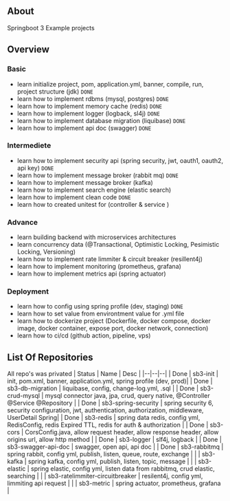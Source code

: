 ## About
Springboot 3 Example projects

## Overview
### Basic
- learn initialize project, pom, application.yml, banner, compile, run, project structure (jdk)   `DONE`
- learn how to implement rdbms (mysql, postgres)    `DONE`
- learn how to implement memory cache (redis)    `DONE`
- learn how to implement logger (logback, sl4j)   `DONE`
- learn how to implement database migration (liquibase)    `DONE`
- learn how to implement api doc (swagger)   `DONE`

### Intermediete
- learn how to implement security api (spring security, jwt, oauth1, oauth2, api key)    `DONE`
- learn how to implement message broker (rabbit mq)  `DONE`
- learn how to implement message broker (kafka)  
- learn how to implement search engine (elastic search)
- learn how to implement clean code    `DONE`
- learn how to created unitest for (controller & service )

### Advance
- learn building backend with microservices architectures
- learn concurrency data (@Transactional, Optimistic Locking, Pesimistic Locking, Versioning)
- learn how to implement rate limmiter & circuit breaker (resillent4j)
- learn how to implement monitoring (prometheus, grafana)
- learn how to implement metrics api (spring actuator)

### Deployment
- learn how to config using spring profile (dev, staging)    `DONE`
- learn how to set value from environtment value for .yml file
- learn how to dockerize project (Dockerfile, docker compose, docker image, docker container, expose port, docker network, connection)
- learn how to ci/cd (github action, pipeline, vps)

## List Of Repositories
All repo's was privated
| Status | Name | Desc |
|--|--|--|
| Done | sb3-init | init, pom.xml, banner, application.yml, spring profile (dev, prod)|
| Done | sb3-db-migration | liquibase, config, change-log.yml, .sql |
| Done | sb3-crud-mysql | mysql connector java, jpa, crud, query native, @Controller @Service @Repository |
| Done | sb3-spring-security | spring security 6, security configuration, jwt, authentication, authorization, middleware, UserDetail Spring|
| Done | sb3-redis | spring data redis, config yml, RedisConfig, redis Expired TTL, redis for auth & authorization |
| Done | sb3-cors | CorsConfig.java, allow request header, allow response header, allow origins url, allow http method |
| Done | sb3-logger | slf4j, logback |
| Done | sb3-swagger-api-doc | swagger, open api, api doc |
| Done | sb3-rabbitmq | spring rabbit, config yml, publish, listen, queue, route, exchange |
|  | sb3-kafka | spring kafka, config yml, publish, listen, topic, message |
|  | sb3-elastic | spring elastic, config yml, listen data from rabbitmq, crud elastic, searching |
|  | sb3-ratelimmiter-circuitbreaker | resilent4j, config yml, limmiting api request |
|  | sb3-metric | spring actuator, prometheus, grafana |





